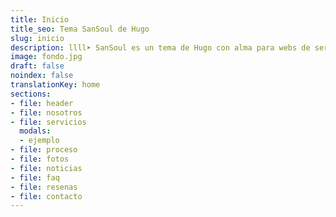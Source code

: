 ```yaml
---
title: Inicio
title_seo: Tema SanSoul de Hugo
slug: inicio
description: llll➤ SanSoul es un tema de Hugo con alma para webs de servicios ✅ por lorensansol.
image: fondo.jpg
draft: false
noindex: false
translationKey: home
sections:
- file: header
- file: nosotros
- file: servicios
  modals:
  - ejemplo
- file: proceso
- file: fotos
- file: noticias
- file: faq
- file: resenas
- file: contacto
---
```

